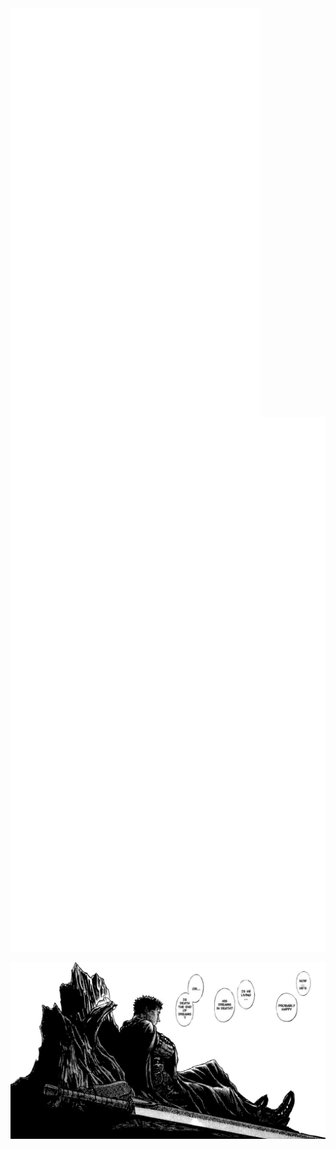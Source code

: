 
<img align="left" width="400" src="metrics.svg">
<p align="right" width="400"> <a href="https://anilist.co/user/Nick666/" target="_blank"> <img src="metrics.personal.anilist.svg" alt="cplusplus" /> </a></p>
<a><img align="center" width="1000" src="./photos/gatsu.png"></a>



